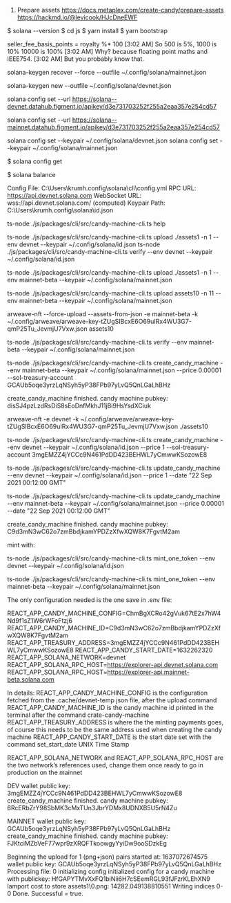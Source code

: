 1. Prepare assets
https://docs.metaplex.com/create-candy/prepare-assets
https://hackmd.io/@levicook/HJcDneEWF

$ solana --version
$ cd js
$ yarn install
$ yarn bootstrap


seller_fee_basis_points = royalty %* 100
[3:02 AM]
So 
500 is 5%, 
1000 is 10%
10000 is 100%
[3:02 AM]
Why? because floating point maths and IEEE754.
[3:02 AM]
But you probably know that.


solana-keygen recover --force --outfile  ~/.config/solana/mainnet.json 

solana-keygen new --outfile ~/.config/solana/devnet.json


solana config set --url https://solana--devnet.datahub.figment.io/apikey/d3e731703252f255a2eaa357e254cd57

solana config set --url https://solana--mainnet.datahub.figment.io/apikey/d3e731703252f255a2eaa357e254cd57

solana config set  --keypair ~/.config/solana/devnet.json
solana config set  --keypair ~/.config/solana/mainnet.json

$ solana config get

$ solana balance


Config File: C:\Users\krumh\.config\solana\cli\config.yml
RPC URL: https://api.devnet.solana.com
WebSocket URL: wss://api.devnet.solana.com/ (computed)
Keypair Path: C:\Users\krumh\.config\solana\id.json 

ts-node  ./js/packages/cli/src/candy-machine-cli.ts  help





ts-node ./js/packages/cli/src/candy-machine-cli.ts upload ./assets1 -n 1  --env devnet  --keypair ~/.config/solana/id.json 
ts-node ./js/packages/cli/src/candy-machine-cli.ts verify  --env devnet --keypair ~/.config/solana/id.json 


ts-node ./js/packages/cli/src/candy-machine-cli.ts upload ./assets1 -n 1  --env mainnet-beta  --keypair ~/.config/solana/mainnet.json 


ts-node ./js/packages/cli/src/candy-machine-cli.ts upload assets10 -n 11  --env mainnet-beta  --keypair ~/.config/solana/mainnet.json 

arweave-nft  --force-upload  --assets-from-json  -e mainnet-beta -k ~/.config/arweave/arweave-key-tZUgSIBcxE6O69uIRx4WU3G7-qmP25Tu_JevmjU7Vxw.json assets10

ts-node ./js/packages/cli/src/candy-machine-cli.ts verify --env mainnet-beta  --keypair ~/.config/solana/mainnet.json

ts-node  ./js/packages/cli/src/candy-machine-cli.ts create_candy_machine --env mainnet-beta  --keypair ~/.config/solana/mainnet.json --price 0.00001 --sol-treasury-account GCAUb5oqe3yrzLqNSyh5yP38FPb97yLvQ5QnLGaLhBHz

create_candy_machine finished. candy machine pubkey: disSJ4pzLzdRsDiS8sEoDnfMkhJ11jBi9HsYsdXCiuk



arweave-nft -e devnet -k ~/.config/arweave/arweave-key-tZUgSIBcxE6O69uIRx4WU3G7-qmP25Tu_JevmjU7Vxw.json ./assets10





ts-node  ./js/packages/cli/src/candy-machine-cli.ts create_candy_machine --env devnet --keypair ~/.config/solana/id.json --price 1 --sol-treasury-account 3mgEMZZ4jYCCc9N461PdDD423BEHWL7yCmwwKSozowE8  



ts-node ./js/packages/cli/src/candy-machine-cli.ts update_candy_machine --env devnet --keypair ~/.config/solana/id.json --price 1 --date "22 Sep 2021 00:12:00 GMT"

ts-node ./js/packages/cli/src/candy-machine-cli.ts update_candy_machine --env mainnet-beta  --keypair ~/.config/solana/mainnet.json --price 0.00001 --date "22 Sep 2021 00:12:00 GMT"

create_candy_machine finished. candy machine pubkey: C9d3mN3wC62o7zmBbdjkamYPDZzXfwXQW8K7FgvtM2am


mint with: 


ts-node  ./js/packages/cli/src/candy-machine-cli.ts  mint_one_token --env devnet --keypair ~/.config/solana/id.json 

ts-node  ./js/packages/cli/src/candy-machine-cli.ts  mint_one_token --env mainnet-beta  --keypair ~/.config/solana/mainnet.json



The only configuration needed is the one save in .env file:

REACT_APP_CANDY_MACHINE_CONFIG=ChmBgXCRo42gVuk67tE2x7hW4Nd9f1sZ1W6rWFoFtzj6
REACT_APP_CANDY_MACHINE_ID=C9d3mN3wC62o7zmBbdjkamYPDZzXfwXQW8K7FgvtM2am
REACT_APP_TREASURY_ADDRESS=3mgEMZZ4jYCCc9N461PdDD423BEHWL7yCmwwKSozowE8
REACT_APP_CANDY_START_DATE=1632262320 
REACT_APP_SOLANA_NETWORK=devnet
REACT_APP_SOLANA_RPC_HOST=https://explorer-api.devnet.solana.com
REACT_APP_SOLANA_RPC_HOST=https://explorer-api.mainnet-beta.solana.com

In details:
REACT_APP_CANDY_MACHINE_CONFIG is the configuration fetched from the .cache/devnet-temp json file, after the upload command
REACT_APP_CANDY_MACHINE_ID is the candy machine id printed in the terminal after the command crate-candy-machine
REACT_APP_TREASURY_ADDRESS is where the the minting payments goes, of course this needs to be the same address used when creating the candy machine
REACT_APP_CANDY_START_DATE is the start date set with the command  set_start_date UNIX Time Stamp

REACT_APP_SOLANA_NETWORK and REACT_APP_SOLANA_RPC_HOST are the two network’s references used, change them once ready to go in production on the mainnet


DEV
wallet public key: 3mgEMZZ4jYCCc9N461PdDD423BEHWL7yCmwwKSozowE8
create_candy_machine finished. 
candy machine pubkey: 6RcERbZrY98SbMK3cMxTUn3JbrYDMx8UDNXB5U5rN4Zu

MAINNET
wallet public key: GCAUb5oqe3yrzLqNSyh5yP38FPb97yLvQ5QnLGaLhBHz
create_candy_machine finished. candy machine pubkey: FJKtciMZbVeF77wpr9zXRQFTkoowgyYyiDw9ooSDzkEg


Beginning the upload for 1 (png+json) pairs
started at: 1637072674575
wallet public key: GCAUb5oqe3yrzLqNSyh5yP38FPb97yLvQ5QnLGaLhBHz
Processing file: 0
initializing config
initialized config for a candy machine with publickey: HfGAPYTMvXxFQ1biNii6H7cSEemRGL93fJFzrKLEhXN9
lamport cost to store assets1\0.png: 14282.049138810551
Writing indices 0-0
Done. Successful = true.